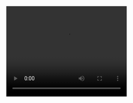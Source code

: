 <video width="320" height="240" controls>
  <source src="video.mp4" type="video/mp4">
  Your browser does not support the video tag.
</video>
